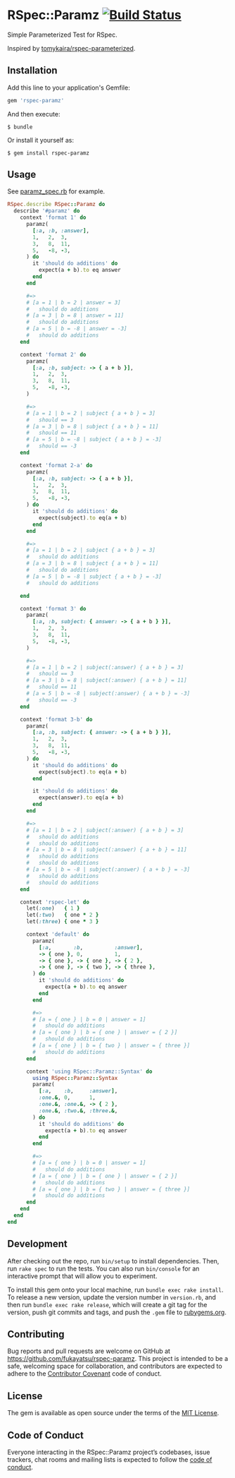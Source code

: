 # RSpec::Paramz [![Build Status](https://travis-ci.org/fukayatsu/rspec-paramz.svg?branch=master)](https://travis-ci.org/fukayatsu/rspec-paramz)

Simple Parameterized Test for RSpec.

Inspired by [tomykaira/rspec-parameterized](https://github.com/tomykaira/rspec-parameterized).

## Installation

Add this line to your application's Gemfile:

```ruby
gem 'rspec-paramz'
```

And then execute:

    $ bundle

Or install it yourself as:

    $ gem install rspec-paramz

## Usage

See [paramz_spec.rb](https://github.com/fukayatsu/rspec-paramz/blob/master/spec/rspec/paramz_spec.rb) for example.

```ruby
RSpec.describe RSpec::Paramz do
  describe '#paramz' do
    context 'format 1' do
      paramz(
        [:a, :b, :answer],
        1,   2,  3,
        3,   8,  11,
        5,   -8, -3,
      ) do
        it 'should do additions' do
          expect(a + b).to eq answer
        end
      end

      #=>
      # [a = 1 | b = 2 | answer = 3]
      #   should do additions
      # [a = 3 | b = 8 | answer = 11]
      #   should do additions
      # [a = 5 | b = -8 | answer = -3]
      #   should do additions
    end

    context 'format 2' do
      paramz(
        [:a, :b, subject: -> { a + b }],
        1,   2,  3,
        3,   8,  11,
        5,   -8, -3,
      )

      #=>
      # [a = 1 | b = 2 | subject { a + b } = 3]
      #   should == 3
      # [a = 3 | b = 8 | subject { a + b } = 11]
      #   should == 11
      # [a = 5 | b = -8 | subject { a + b } = -3]
      #   should == -3
    end

    context 'format 2-a' do
      paramz(
        [:a, :b, subject: -> { a + b }],
        1,   2,  3,
        3,   8,  11,
        5,   -8, -3,
      ) do
        it 'should do additions' do
          expect(subject).to eq(a + b)
        end
      end

      #=>
      # [a = 1 | b = 2 | subject { a + b } = 3]
      #   should do additions
      # [a = 3 | b = 8 | subject { a + b } = 11]
      #   should do additions
      # [a = 5 | b = -8 | subject { a + b } = -3]
      #   should do additions

    end

    context 'format 3' do
      paramz(
        [:a, :b, subject: { answer: -> { a + b } }],
        1,   2,  3,
        3,   8,  11,
        5,   -8, -3,
      )

      #=>
      # [a = 1 | b = 2 | subject(:answer) { a + b } = 3]
      #   should == 3
      # [a = 3 | b = 8 | subject(:answer) { a + b } = 11]
      #   should == 11
      # [a = 5 | b = -8 | subject(:answer) { a + b } = -3]
      #   should == -3
    end

    context 'format 3-b' do
      paramz(
        [:a, :b, subject: { answer: -> { a + b } }],
        1,   2,  3,
        3,   8,  11,
        5,   -8, -3,
      ) do
        it 'should do additions' do
          expect(subject).to eq(a + b)
        end

        it 'should do additions' do
          expect(answer).to eq(a + b)
        end
      end

      #=>
      # [a = 1 | b = 2 | subject(:answer) { a + b } = 3]
      #   should do additions
      #   should do additions
      # [a = 3 | b = 8 | subject(:answer) { a + b } = 11]
      #   should do additions
      #   should do additions
      # [a = 5 | b = -8 | subject(:answer) { a + b } = -3]
      #   should do additions
      #   should do additions
    end

    context 'rspec-let' do
      let(:one)   { 1 }
      let(:two)   { one * 2 }
      let(:three) { one * 3 }

      context 'default' do
        paramz(
          [:a,       :b,          :answer],
          -> { one }, 0,          1,
          -> { one }, -> { one }, -> { 2 },
          -> { one }, -> { two }, -> { three },
        ) do
          it 'should do additions' do
            expect(a + b).to eq answer
          end
        end

        #=>
        # [a = { one } | b = 0 | answer = 1]
        #   should do additions
        # [a = { one } | b = { one } | answer = { 2 }]
        #   should do additions
        # [a = { one } | b = { two } | answer = { three }]
        #   should do additions
      end

      context 'using RSpec::Paramz::Syntax' do
        using RSpec::Paramz::Syntax
        paramz(
          [:a,    :b,     :answer],
          :one.&, 0,      1,
          :one.&, :one.&, -> { 2 },
          :one.&, :two.&, :three.&,
        ) do
          it 'should do additions' do
            expect(a + b).to eq answer
          end
        end

        #=>
        # [a = { one } | b = 0 | answer = 1]
        #   should do additions
        # [a = { one } | b = { one } | answer = { 2 }]
        #   should do additions
        # [a = { one } | b = { two } | answer = { three }]
        #   should do additions
      end
    end
  end
end

```

## Development

After checking out the repo, run `bin/setup` to install dependencies. Then, run `rake spec` to run the tests. You can also run `bin/console` for an interactive prompt that will allow you to experiment.

To install this gem onto your local machine, run `bundle exec rake install`. To release a new version, update the version number in `version.rb`, and then run `bundle exec rake release`, which will create a git tag for the version, push git commits and tags, and push the `.gem` file to [rubygems.org](https://rubygems.org).

## Contributing

Bug reports and pull requests are welcome on GitHub at https://github.com/fukayatsu/rspec-paramz. This project is intended to be a safe, welcoming space for collaboration, and contributors are expected to adhere to the [Contributor Covenant](http://contributor-covenant.org) code of conduct.

## License

The gem is available as open source under the terms of the [MIT License](https://opensource.org/licenses/MIT).

## Code of Conduct

Everyone interacting in the RSpec::Paramz project’s codebases, issue trackers, chat rooms and mailing lists is expected to follow the [code of conduct](https://github.com/fukayatsu/rspec-paramz/blob/master/CODE_OF_CONDUCT.md).
